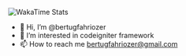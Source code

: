 ![WakaTime Stats](https://wakatime.com/share/@bertugfahriozer/f50c3537-c356-4493-89f6-36a98ffedacb.svg)

- 👋 Hi, I’m @bertugfahriozer
- 👀 I’m interested in codeigniter framework
- 📫 How to reach me bertugfahriozer@gmail.com

<!---
bertugfahriozer/bertugfahriozer is a ✨ special ✨ repository because its `README.md` (this file) appears on your GitHub profile.
You can click the Preview link to take a look at your changes.
--->
